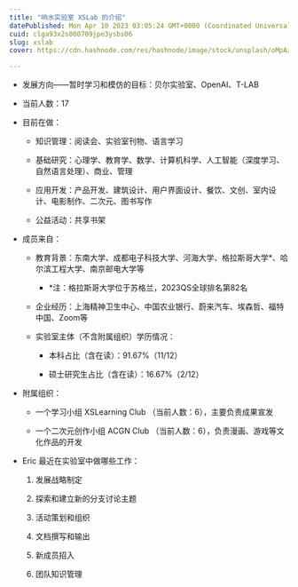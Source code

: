 ```yaml
---
title: "响水实验室 XSLab 的介绍"
datePublished: Mon Apr 10 2023 03:05:24 GMT+0000 (Coordinated Universal Time)
cuid: clga93x2s000709jpe3ysbs06
slug: xslab
cover: https://cdn.hashnode.com/res/hashnode/image/stock/unsplash/oMpAz-DN-9I/upload/c4f93bc2e6dd4e94ce5d6f93a567fb38.jpeg

---
```


* 发展方向——暂时学习和模仿的目标：贝尔实验室、OpenAI、T-LAB
    
* 当前人数：17
    
* 目前在做：
    
    * 知识管理：阅读会、实验室刊物、语言学习
        
    * 基础研究：心理学、教育学、数学、计算机科学、人工智能（深度学习、自然语言处理）、商业、管理
        
    * 应用开发：产品开发、建筑设计、用户界面设计、餐饮、文创、室内设计、电影制作、二次元、图书写作
        
    * 公益活动：共享书架
        
* 成员来自：
    
    * 教育背景：东南大学、成都电子科技大学、河海大学、格拉斯哥大学\*、哈尔滨工程大学、南京邮电大学等
        
        * \*注：格拉斯哥大学位于苏格兰，2023QS全球排名第82名
            
    * 企业经历：上海精神卫生中心、中国农业银行、蔚来汽车、埃森哲、福特中国、Zoom等
        
    * 实验室主体（不含附属组织）学历情况：
        
        * 本科占比（含在读）：91.67%（11/12）
            
        * 硕士研究生占比（含在读）：16.67%（2/12）
            
* 附属组织：
    
    * 一个学习小组 XSLearning Club （当前人数：6），主要负责成果宣发
        
    * 一个二次元创作小组 ACGN Club （当前人数：6），负责漫画、游戏等文化作品的开发
        
* Eric 最近在实验室中做哪些工作：
    
    1. 发展战略制定
        
    2. 探索和建立新的分支讨论主题
        
    3. 活动策划和组织
        
    4. 文档撰写和输出
        
    5. 新成员招入
        
    6. 团队知识管理